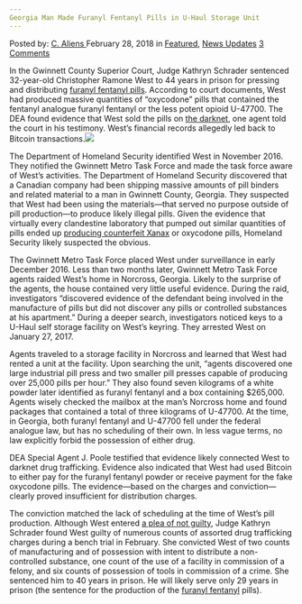 ```yaml
---
Georgia Man Made Furanyl Fentanyl Pills in U-Haul Storage Unit
---
```

<article class="post-listing post-24895 post type-post status-publish format-standard has-post-thumbnail hentry category-deepdot-news category-news-updates tag-fentanyl tag-furanyl tag-georgia tag-man tag-pills tag-storage tag-uhaul tag-unit">
<div class="post-inner">
<p class="post-meta">
<span>Posted by: <a href="https://www.deepdotweb.com/author/caliens/" title="">C. Aliens </a></span>
<span>February 28, 2018</span>
<span>in <a href="https://www.deepdotweb.com/category/deepdot-news/" rel="category tag">Featured</a>, <a href="https://www.deepdotweb.com/category/news-updates/" rel="category tag">News Updates</a></span>
<span><a href="https://www.deepdotweb.com/2018/02/28/georgia-man-made-furanyl-fentanyl-pills-u-haul-storage-unit/#comments">3 Comments</a></span>
</p>
<div class="clear"></div>
<div class="entry">
<p>In the Gwinnett County Superior Court, Judge Kathryn Schrader sentenced 32-year-old Christopher Ramone West to 44 years in prison for pressing and distributing <a href="https://www.deepdotweb.com/tag/fentanyl/">furanyl fentanyl pills</a>. According to court documents, West had produced massive quantities of “oxycodone” pills that contained the fentanyl analogue furanyl fentanyl or the less potent opioid U-47700. The DEA found evidence that West sold the pills on <a href="https://www.deepdotweb.com/tag/darknet/">the darknet</a>, one agent told the court in his testimony. West&#8217;s financial records allegedly led back to Bitcoin transactions.<img class="wp-image-24907 aligncenter" src="https://www.deepdotweb.com/wp-content/uploads/2018/02/word-image-38.jpeg" srcset="https://www.deepdotweb.com/wp-content/uploads/2018/02/word-image-38.jpeg 660w, https://www.deepdotweb.com/wp-content/uploads/2018/02/word-image-38-300x150.jpeg 300w" sizes="(max-width: 660px) 100vw, 660px" /></p>
<p>The Department of Homeland Security identified West in November 2016. They notified the Gwinnett Metro Task Force and made the task force aware of West&#8217;s activities. The Department of Homeland Security discovered that a Canadian company had been shipping massive amounts of pill binders and related material to a man in Gwinnett County, Georgia. They suspected that West had been using the materials—that served no purpose outside of pill production—to produce likely illegal pills. Given the evidence that virtually every clandestine laboratory that pumped out similar quantities of pills ended up <a href="https://www.deepdotweb.com/2017/12/02/drug-dealer-made-xanax-sold-dark-web/">producing counterfeit Xanax</a> or oxycodone pills, Homeland Security likely suspected the obvious.</p>
<p>The Gwinnett Metro Task Force placed West under surveillance in early December 2016. Less than two months later, Gwinnett Metro Task Force agents raided West&#8217;s home in Norcross, Georgia. Likely to the surprise of the agents, the house contained very little useful evidence. During the raid, investigators “discovered evidence of the defendant being involved in the manufacture of pills but did not discover any pills or controlled substances at his apartment.” During a deeper search, investigators noticed keys to a U-Haul self storage facility on West&#8217;s keyring. They arrested West on January 27, 2017.</p>
<p>Agents traveled to a storage facility in Norcross and learned that West had rented a unit at the facility. Upon searching the unit, “agents discovered one large industrial pill press and two smaller pill presses capable of producing over 25,000 pills per hour.” They also found seven kilograms of a white powder later identified as furanyl fentanyl and a box containing $265,000. Agents wisely checked the mailbox at the man&#8217;s Norcross home and found packages that contained a total of three kilograms of U-47700. At the time, in Georgia, both furanyl fentanyl and U-47700 fell under the federal analogue law, but has no scheduling of their own. In less vague terms, no law explicitly forbid the possession of either drug.</p>
<p>DEA Special Agent J. Poole testified that evidence likely connected West to darknet drug trafficking. Evidence also indicated that West had used Bitcoin to either pay for the furanyl fentanyl powder or receive payment for the fake oxycodone pills. The evidence—based on the charges and conviction—clearly proved insufficient for distribution charges.</p>
<p>The conviction matched the lack of scheduling at the time of West&#8217;s pill production. Although West entered <a href="https://www.gwinnettcourts.com/casesearch/casedetail.aspx?1wVzOe/YF/r5CpcAeqBCGA">a plea of not guilty</a>, Judge Kathryn Schrader found West guilty of numerous counts of assorted drug trafficking charges during a bench trial in February. She convicted West of two counts of manufacturing and of possession with intent to distribute a non-controlled substance, one count of the use of a facility in commission of a felony, and six counts of possession of tools in commission of a crime. She sentenced him to 40 years in prison. He will likely serve only 29 years in prison (the sentence for the production of the <a href="https://www.deepdotweb.com/tag/fentanyl/">furanyl fentanyl</a> pills).</p>
</div>
<span style="display:none"><a href="https://www.deepdotweb.com/tag/fentanyl/" rel="tag">fentanyl</a> <a href="https://www.deepdotweb.com/tag/furanyl/" rel="tag">furanyl</a> <a href="https://www.deepdotweb.com/tag/georgia/" rel="tag">georgia</a> <a href="https://www.deepdotweb.com/tag/man/" rel="tag">man</a> <a href="https://www.deepdotweb.com/tag/pills/" rel="tag">pills</a> <a href="https://www.deepdotweb.com/tag/storage/" rel="tag">storage</a> <a href="https://www.deepdotweb.com/tag/uhaul/" rel="tag">uhaul</a> <a href="https://www.deepdotweb.com/tag/unit/" rel="tag">unit</a></span> <span style="display:none" class="updated">2018-02-28</span>
<div style="display:none" class="vcard author" itemprop="author" itemscope itemtype="http://schema.org/Person"><strong class="fn" itemprop="name"><a href="https://www.deepdotweb.com/author/caliens/" title="Posts by C. Aliens" rel="author">C. Aliens</a></strong></div>
</div>
</article>

